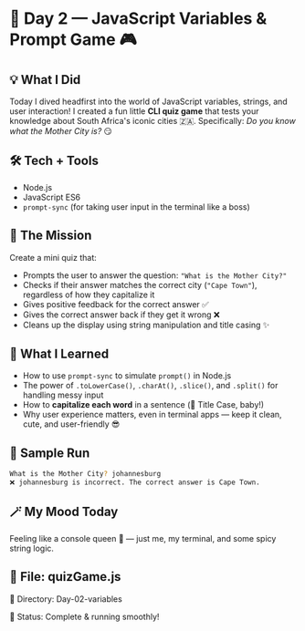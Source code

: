 # 📅 Day 2 — JavaScript Variables & Prompt Game 🎮

## 💡 What I Did
Today I dived headfirst into the world of JavaScript variables, strings, and user interaction! I created a fun little **CLI quiz game** that tests your knowledge about South Africa's iconic cities 🇿🇦. Specifically: *Do you know what the Mother City is?* 😏

## 🛠️ Tech + Tools
- Node.js
- JavaScript ES6
- `prompt-sync` (for taking user input in the terminal like a boss)

## 🎯 The Mission
Create a mini quiz that:
- Prompts the user to answer the question: `"What is the Mother City?"`
- Checks if their answer matches the correct city (`"Cape Town"`), regardless of how they capitalize it
- Gives positive feedback for the correct answer ✅
- Gives the correct answer back if they get it wrong ❌
- Cleans up the display using string manipulation and title casing ✨

## 🧠 What I Learned
- How to use `prompt-sync` to simulate `prompt()` in Node.js
- The power of `.toLowerCase()`, `.charAt()`, `.slice()`, and `.split()` for handling messy input
- How to **capitalize each word** in a sentence (👑 Title Case, baby!)
- Why user experience matters, even in terminal apps — keep it clean, cute, and user-friendly 😎

## 🧪 Sample Run

```bash
What is the Mother City? johannesburg
❌ johannesburg is incorrect. The correct answer is Cape Town.

```

## 🪄 My Mood Today

Feeling like a console queen 👑 — just me, my terminal, and some spicy string logic.

## 📁 File: quizGame.js

📍 Directory: Day-02-variables

🎉 Status: Complete & running smoothly!